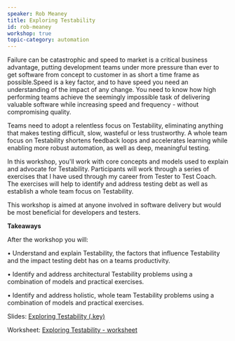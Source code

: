 ```yaml
---
speaker: Rob Meaney
title: Exploring Testability
id: rob-meaney
workshop: true
topic-category: automation
---
```

Failure can be catastrophic and speed to market is a critical business advantage, putting development teams under more
pressure than ever to get software from concept to customer in as short a time frame as possible.Speed is a key factor,
and to have speed you need an understanding of the impact of any change.
You need to know how high performing teams achieve the seemingly impossible task of delivering valuable software while
increasing speed and frequency - without compromising quality.

Teams need to adopt a relentless focus on Testability, eliminating anything that makes testing difficult, slow, wasteful or less trustworthy.
A whole team focus on Testability shortens feedback loops and accelerates learning while enabling more robust
automation, as well as deep, meaningful testing.

In this workshop, you'll work with core concepts and models used to explain and advocate for Testability. Participants
will work through a series of exercises that I have used through my career from Tester to Test Coach. The exercises will
help to identify and address testing debt as well as establish a whole team focus on Testability.

This workshop is aimed at anyone involved in software delivery but would be most beneficial for developers and testers.

**Takeaways** 

After the workshop you will:

•	Understand and explain Testability, the factors that influence Testability and the impact testing debt has on a teams
productivity.

•	Identify and address architectural Testability problems using a combination of models and practical exercises.

•	Identify and address holistic, whole team Testability problems using a combination of models and practical exercises.


Slides: [Exploring Testability (.key)](https://europeantestingconference.eu/slides20/AmsterdamTestabilityWorkshop.key)

Worksheet: [Exploring Testability - worksheet](https://europeantestingconference.eu/slides20/WORKSHEETv0.3.png)
